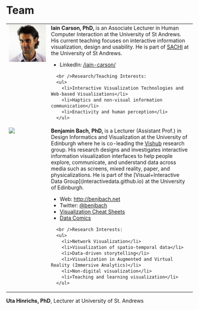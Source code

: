 # Team 

<table>
  <tr>
    <td style="vertical-align:top;width:100px;"><img src="images/iain.jpg"/></td>
    <td style="vertical-align:top;">
      <b>Iain Carson, PhD,</b> is an Associate Lecturer in Human Computer Interaction at the University of St Andrews. His current teaching focuses on interactive information visualization, design and usability. He is part of <a href="https://sachi.cs.st-andrews.ac.uk/people">SACHI</a> at the University of St Andrews.
      <ul>
        <li>LinkedIn: <a href="https://www.linkedin.com/in/iain-carson/">/iain-carson/</a></li>
      </ul>

      <br />Research/Teaching Interests: 
      <ul>
        <li>Interactive Visualization Technologies and Web-based Visualizations</li>
        <li>Haptics and non-visual information communication</li>
        <li>Enactivity and human perception</li>
      </ul>
   </td>
  </tr>
  
  
  <tr>
    <td style="vertical-align:top;width:100px;"><img src="images/me.png"/></td>
    <td style="vertical-align:top;">
      <b><!-- a href="bach.html" -->Benjamin Bach, PhD<!-- /a -->,</b> is a Lecturer (Assistant Prof.) in Design Informatics and Visualization at the University of Edinburgh where he is co-leading the <a href="https://vishub.net">Vishub</a> research group.     His research designs and investigates interactive information visualization interfaces to help people explore, communicate, and understand data across media such as screens, mixed reality, paper, and physicalizations. He is part of the [Visual+Interactive Data Group](interactivedata.github.io) at the University of Edinburgh.
      <ul>
        <li>Web: <a href="http://benjbach.net">http://benjbach.net</a></li>
        <li>Twitter: <a href="https://twitter.com/benjbach">@benjbach</a></li>
        <li><a href="http://visualizationcheatsheets.github.io">Visualization Cheat Sheets</a></li>
        <li><a href="http://datacomics.net">Data Comics</a></li>
      </ul>

      <br />Research Interests: 
      <ul>
        <li>Network Visualization</li>
        <li>Visualization of spatio-temporal data</li>
        <li>Data-driven storytelling</li>
        <li>Visualization in Augmented and Virtual Reality (Immersive Analytics)</li>
        <li>Non-digital visualization</li>
        <li>Teaching and learning visualization</li>
      </ul>
   </td>
</tr>
  
<!--   <tr>
    <td style="vertical-align:top;width:100px;"><img src="images/aba-sah.jpg"/></td>
    <td style="vertical-align:top;">
      <b>Aba-Sah Dadzie, PhD,</b> joined the Visual+Interactive Data group at the University of Edinburgh to work on design and delivery of an online course in data visualisation targeted at professionals working across Scotland. With a background also in Human-Computer Interaction she works at the intersection between research in visual analytics and application to interaction with today's big data and the digital economy. Aba-Sah is part of the [Visual+Interactive Data Group](interactivedata.github.io) at the University of Edinburgh.

    <br />
    Research Interests:
    <ul>
      <li>Visual analytics</li>
      <li>High-dimensional visualisation</li>
      <li>Visualisation-driven participatory design</li>
      <li>Storytelling with data</li><br />
      <li>Citizen data science and public understanding of science</li>
      <li>Semantic web technology</li>
      <li>Social media analytics</li>
    </ul>
   </td>
  </tr> -->
</table>
  
<!-- __Gian Marco Campagnolo, PhD__, Lecturer at University of Edinburgh -->

__Uta Hinrichs, PhD__, Lecturer at University of St. Andrews

